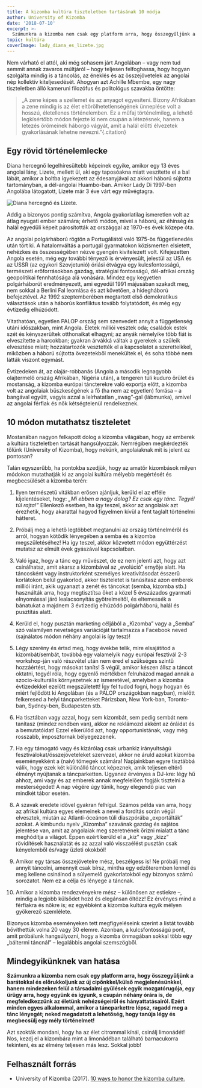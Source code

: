 ```yaml
---
title: A kizomba kultúra tiszteletben tartásának 10 módja
author: University of Kizomba
date: '2018-07-10'
excerpt: >-
  Számunkra a kizomba nem csak egy platform arra, hogy összegyűljünk a barátokkal és előrukkoljunk az új cipőnkkel/külső megjelenésünkkel, hanem mindezeken felül a társadalmi gyűlések egyik mozgatórugója, egy ürügy arra, hogy együnk és igyunk, s csupán néhány órára is, de megfeledkezzünk az életünk nehézségeiről és hányattatásairól. Ezért minden egyes alkalommal, amikor a táncparkettre lépsz, ragadd meg a tánc lényegét; neked megadatott a lehetőség, hogy tanúja légy és megbecsülj egy mély történelmet!
topic: kultúra
coverImage: lady_diana_es_lizete.jpg
---
```


Nem várható el attól, aki még sohasem járt Angolában – vagy nem tud semmit annak zavaros múltjáról – hogy teljesen felfoghassa, hogy hogyan szolgálta mindig is a táncolás, az éneklés és az összejövetelek az angolai nép kollektív kiteljesedését. Ahogyan azt Achille Mbembe, egy nagy tiszteletben álló kameruni filozófus és politológus szavakba öntötte:

> „A zene képes a szellemet és az anyagot egyesíteni. Bizony Afrikában a zene mindig is az élet eltörölhetetlenségének ünneplése volt a hosszú, életellenes történelemben. Ez a műfaj történelmileg, a lehető legkísértőbb módon fejezte ki nem csupán a létezésnek, hanem a létezés örömeinek háborgó vágyát, amit a halál előtti élvezetek gyakorlásának lehetne nevezni.”{.citation}


## Egy rövid történelemlecke

Diana hercegnő legelhíresültebb képeinek egyike, amikor egy 13 éves angolai lány, Lizete, mellett ül, aki egy taposóakna miatt veszítette el a bal lábát, amikor a boltba igyekezett az édesanyjával az akkori háború sújtotta tartományban, a dél-angolai Huambo-ban. Amikor Lady Di 1997-ben Angolába látogatott, Lizete már 3 éve várt egy művégtagra.

![Diana hercegnő és Lizete.](/assets/images/articles/lady_diana_es_lizete_full.jpg)

Addig a bizonyos pontig számítva, Angola gyakorlatilag ismeretlen volt az átlag nyugati ember számára; érhető módon, mivel a háború, az éhínség és halál egyedüli képeit párosították az országgal az 1970-es évek közepe óta.

Az angolai polgárháború rögtön a Portugáliától való 1975-ös függetlenedés után tört ki. A hatalomváltás a portugál gyarmatokon közismerten elsietett, nehézkes és összességében nézve gyengén kivitelezett volt. Kifejezetten Angola esetén, még egy további tényező is érvényesült, jelestül az USA és az USSR (az egykori Szovjetunió) óriási étvágya egy kulcsfontosságú, természeti erőforrásokban gazdag, stratégiai fontosságú, dél-afrikai ország geopolitikai fennhatósága alá vonására. Mindez egy kegyetlen polgárháborút eredményezett, ami egyedül 1991 májusában szakadt meg, nem sokkal a Berlini Fal leomlása és azt követően, a hidegháború befejeztével. Az 1992 szeptemberében megtartott első demokratikus választások után a háborús konfliktus tovább folytatódott, és még egy évtizedig elhúzódott.

Vitathatóan, egyetlen PALOP ország sem szenvedett annyit a függetlenség utáni időszakban, mint Angola. Életek milliói vesztek oda; családok estek szét és kényszerültek otthonaikat elhagyni; az anyák némelyike több fiát is elveszítette a harcokban; gyakran árvákká váltak a gyerekek a szüleik elvesztése miatt; hozzátartozók vesztették el a kapcsolatot a szeretteikkel, miközben a háború sújtotta övezetekből menekültek el, és soha többé nem látták viszont egymást.

Évtizedeken át, az olajár-robbanás (Angola a második legnagyobb olajtermelő ország Afrikában, Nigéria után), a tengeren túli kuduro őrület és mostanság, a kizomba európai táncterekre való exportja előtt, a kizomba volt az angolaiak büszkeségének a fő (ha nem az egyetlen) forrása – a bangával együtt, vagyis azzal a leírhatatlan „swag”-gal (lábmunka), amivel az angolai férfiak és nők kétségtelenül rendelkeznek.

## 10 módon mutathatsz tiszteletet

Mostanában nagyon felkapott dolog a kizomba világában, hogy az emberek a kultúra tiszteletben tartását hangsúlyozzák. Nemrégiben megkérdezték tőlünk (University of Kizomba), hogy nekünk, angolaiaknak mit is jelent ez pontosan?

Talán egyszerűbb, ha pontokba szedjük, hogy az amatőr kizombások milyen módokon mutathatják ki az angolai kultúra mélyebb megértését és megbecsülését a kizomba terén:

1. Ilyen természetű vitákban erősen ajánljuk, kerüld el az efféle kijelentéseket, hogy: *„Mi ebben a nagy dolog? Ez csak egy tánc. Tegyél túl rajta!”* Ellenkező esetben, ha így teszel, akkor az angolaiak azt érezhetik, hogy akarattal hagyod figyelmen kívül a fent taglalt történelmi hátteret.

2. Próbálj meg a lehető legtöbbet megtanulni az ország történelméről és arról, hogyan kötődik lényegében a semba és a kizomba megszületéséhez! Ha így teszel, akkor közvetett módon együttérzést mutatsz az elmúlt évek gyászával kapcsolatban.

3. Való igaz, hogy a tánc egy művészet, de ez nem jelenti azt, hogy azt csinálhatsz, amit akarsz a kizombával az „evolúció” ernyője alatt. Ha táncosként vagy instruktorként személyes kreativitásodat ésszerű korlátokon belül gyakorlod, akkor tiszteletet is tanúsítasz azon emberek milliói iránt, akik ugyanazt a zenét és táncokat (semba, kizomba stb.) használták arra, hogy megtisztítsa őket a közel 5 évszázados gyarmati elnyomással járó lealacsonyítás gyötrelmeitől, és eltemessék a bánatukat a majdnem 3 évtizedig elhúzódó polgárháború, halál és pusztítás alatt.

4. Kerüld el, hogy pusztán marketing céljából a „Kizomba” vagy a „Semba” szó valamilyen nevetséges variációját tartalmazza a Facebook neved (sajnálatos módon néhány angolai is így tesz)!

5. Légy szerény és értsd meg, hogy évekbe telik, mire elsajátítod a kizombát/sembát, továbbá egy valamelyik nagy európai fesztivál 2-3 workshop-ján való részvétel után nem éred el szükséges szintű hozzáértést, hogy másokat taníts! S végül, amikor készen állsz a táncot oktatni, tegyél róla, hogy egyenlő mértékben felruházod magad annak a szocio-kulturális környezetnek az ismeretével, amelyben a kizomba évtizedekkel ezelőtt megszületett! Így fel tudod fogni, hogy hogyan és miért fejlődött ki Angolában (és a PALOP országokban nagyban), mielőtt felkeresed a helyi táncparketteket Párizsban, New York-ban, Toronto-ban, Sydney-ben, Budapesten stb.

6. Ha tisztában vagy azzal, hogy sem kizombát, sem pedig sembát nem tanítasz (mindez rendben van), akkor ne reklámozd akként az óráidat és a bemutatóidat! Ezzel elkerülöd azt, hogy opportunistának, vagy még rosszabb, imposztornak bélyegezzenek.

7. Ha egy támogató vagy és kizárólag csak urbankiz irányultságú fesztiválokat/összejöveteleket szervezel, akkor ne áruld azokat kizomba eseményekként a (naiv) tömegek számára! Napjainkban egyre tisztábbá válik, hogy ezek két különálló táncot képeznek, amik teljesen eltérő élményt nyújtanak a táncparketten. Ugyanez érvényes a DJ-kre: légy hű ahhoz, ami vagy és az emberek annak megfelelően fogják tisztelni a mesterségedet! A nap végére úgy tűnik, hogy elegendő piac van mindkét tábor esetén.

8. A szavak eredete idővel gyakran felhígul. Számos példa van arra, hogy az afrikai kultúra egyes elemeinek a nevei a fordítás során végül elvesztek, miután az Atlanti-óceánon túli diaszpórába „exportálták” azokat. A kimbundu nyelv „Kizomba” szavának gazdag és sajátos jelentése van, amit az angolaiak meg szeretnének őrizni mialatt a tánc meghódítja a világot. Éppen ezért kerüld el a „kiz” vagy „kizz” rövidítések használatát és az azzal való visszaélést pusztán csak kényelemből és/vagy üzleti okokból!

9. Amikor egy társas összejövetelre mész, beszélgess is! Ne próbálj meg annyit táncolni, amennyit csak bírsz, mintha egy edzőteremben lennél és meg kellene csinálnod a súlyemelő gyakorlatokból egy bizonyos számú sorozatot. Nem ez a célja és lényege a táncnak.

10. Amikor a kizomba rendezvényekre mész – különösen az estiekre –, mindig a legjobb külsődet hozd és elegánsan öltözz! Ez érvényes mind a férfiakra és nőkre is; ez egyébként a kizomba kultúra egyik mélyen gyökerező szemlélete.

Bizonyos kizomba eseményeken tett megfigyeléseink szerint a listát tovább bővíthettük volna 20 vagy 30 elemre. Azonban, a kulcsfontosságú pont, amit próbálunk hangsúlyozni, hogy a kizomba önmagában sokkal több egy „báltermi táncnál” – legalábbis angolai szemszögből.

## Mindegyikünknek van hatása

**Számunkra a kizomba nem csak egy platform arra, hogy összegyűljünk a barátokkal és előrukkoljunk az új cipőnkkel/külső megjelenésünkkel, hanem mindezeken felül a társadalmi gyűlések egyik mozgatórugója, egy ürügy arra, hogy együnk és igyunk, s csupán néhány órára is, de megfeledkezzünk az életünk nehézségeiről és hányattatásairól. Ezért minden egyes alkalommal, amikor a táncparkettre lépsz, ragadd meg a tánc lényegét; neked megadatott a lehetőség, hogy tanúja légy és megbecsülj egy mély történelmet!**

Azt szokták mondani, hogy ha az élet citrommal kínál, csinálj limonádét! Nos, kezdj el a kizombára mint a limonádéban található barnacukorra tekinteni, és az élmény teljesen más lesz. Sokkal jobb!

## Felhasznált forrás

* University of Kizomba (2017). [10 ways to honor the kizomba culture.](https://www.facebook.com/University.of.Kizomba/photos/rpp.279808345694332/533698636971967/?type=3&theater)
